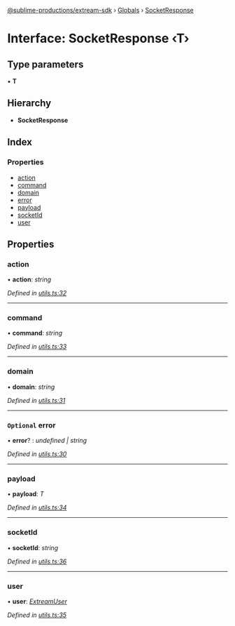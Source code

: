 [@sublime-productions/extream-sdk](../README.md) › [Globals](../globals.md) › [SocketResponse](socketresponse.md)

# Interface: SocketResponse ‹**T**›

## Type parameters

▪ **T**

## Hierarchy

* **SocketResponse**

## Index

### Properties

* [action](socketresponse.md#action)
* [command](socketresponse.md#command)
* [domain](socketresponse.md#domain)
* [error](socketresponse.md#optional-error)
* [payload](socketresponse.md#payload)
* [socketId](socketresponse.md#socketid)
* [user](socketresponse.md#user)

## Properties

###  action

• **action**: *string*

*Defined in [utils.ts:32](https://github.com/Extream-SaaS/ex-sdk/blob/8500e87/src/utils.ts#L32)*

___

###  command

• **command**: *string*

*Defined in [utils.ts:33](https://github.com/Extream-SaaS/ex-sdk/blob/8500e87/src/utils.ts#L33)*

___

###  domain

• **domain**: *string*

*Defined in [utils.ts:31](https://github.com/Extream-SaaS/ex-sdk/blob/8500e87/src/utils.ts#L31)*

___

### `Optional` error

• **error**? : *undefined | string*

*Defined in [utils.ts:30](https://github.com/Extream-SaaS/ex-sdk/blob/8500e87/src/utils.ts#L30)*

___

###  payload

• **payload**: *T*

*Defined in [utils.ts:34](https://github.com/Extream-SaaS/ex-sdk/blob/8500e87/src/utils.ts#L34)*

___

###  socketId

• **socketId**: *string*

*Defined in [utils.ts:36](https://github.com/Extream-SaaS/ex-sdk/blob/8500e87/src/utils.ts#L36)*

___

###  user

• **user**: *[ExtreamUser](extreamuser.md)*

*Defined in [utils.ts:35](https://github.com/Extream-SaaS/ex-sdk/blob/8500e87/src/utils.ts#L35)*
